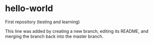 # hello-world
First repository (testing and learning)

This line was added by creating a new branch, editing its README, and merging the branch back into the master branch.
